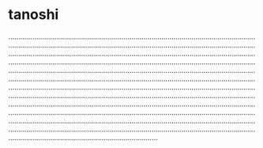 # tanoshi
...........................................................................................................................................................................................................................................................................................................................................................................................................................................................................................................................................................................................................................................................................................................................................................................................................................................................................................................................................................................................................................................................................................................................................................................................................................................................................................................................................................................................................................................................................................................................................................................................................................